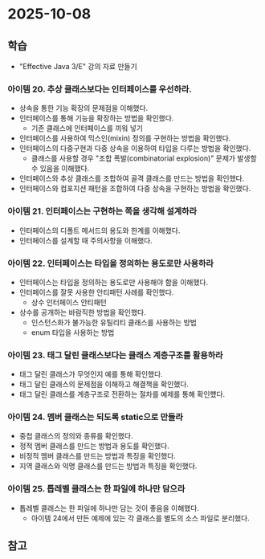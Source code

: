 # 2025-10-08

## 학습

- "Effective Java 3/E" 강의 자료 만들기
    

### 아이템 20. 추상 클래스보다는 인터페이스를 우선하라.

- 상속을 통한 기능 확장의 문제점을 이해했다.
- 인터페이스를 통해 기능을 확장하는 방법을 확인했다.
  - 기존 클래스에 인터페이스를 끼워 넣기
- 인터페이스를 사용하여 믹스인(mixin) 정의를 구현하는 방법을 확인했다.
- 인터페이스의 다중구현과 다중 상속을 이용하여 타입을 다루는 방법을 확인했다.
  - 클래스를 사용할 경우 "조합 폭발(combinatorial explosion)" 문제가 발생할 수 있음을 이해했다.
- 인터페이스와 추상 클래스를 조합하여 골격 클래스를 만드는 방법을 확인했다.
- 인터페이스와 컴포지션 패턴을 조합하여 다중 상속을 구현하는 방법을 확인했다.

### 아이템 21. 인터페이스는 구현하는 쪽을 생각해 설계하라

- 인터페이스의 디폴트 메서드의 용도와 한계를 이해했다.
- 인터페이스를 설계할 때 주의사항을 이해했다.

### 아이템 22. 인터페이스는 타입을 정의하는 용도로만 사용하라

- 인터페이스는 타입을 정의하는 용도로만 사용해야 함을 이해했다.
- 인터페이스를 잘못 사용한 안티패턴 사례를 확인했다.
  - 상수 인터페이스 안티패턴
- 상수를 공개하는 바람직한 방법을 확인했다.
  - 인스턴스화가 불가능한 유틸리티 클래스를 사용하는 방법
  - enum 타입을 사용하는 방법

### 아이템 23. 태그 달린 클래스보다는 클래스 계층구조를 활용하라

- 태그 달린 클래스가 무엇인지 예를 통해 확인했다.
- 태그 달린 클래스의 문제점을 이해하고 해결책을 확인했다.
- 태그 달린 클래스를 계층구조로 전환하는 절차를 예제를 통해 확인헀다.

### 아이템 24. 멤버 클래스는 되도록 static으로 만들라

- 중첩 클래스의 정의와 종류를 확인했다.
- 정적 멤버 클래스를 만드는 방법과 용도를 확인했다.
- 비정적 멤버 클래스를 만드는 방법과 특징을 확인했다.
- 지역 클래스와 익명 클래스를 만드는 방법과 특징을 확인했다.

### 아이템 25. 톱레벨 클래스는 한 파일에 하나만 담으라

- 톱레벨 클래스는 한 파일에 하나만 담는 것이 좋음을 이해했다.
  - 아이템 24에서 만든 예제에 있는 각 클래스를 별도의 소스 파일로 분리했다.

## 참고

### 